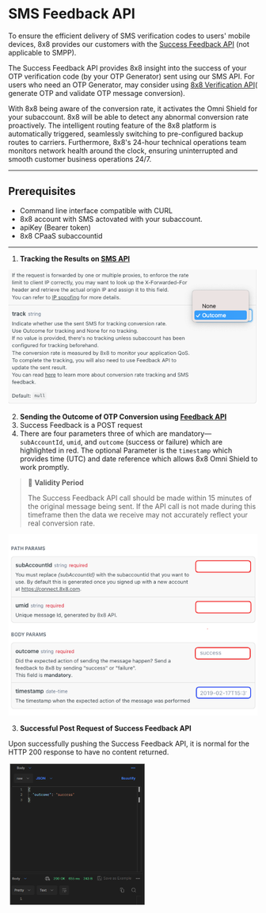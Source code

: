 # SMS Feedback API

To ensure the efficient delivery of SMS verification codes to users' mobile devices, 8x8 provides our customers with the [Success Feedback API](/connect/reference/api-sms-feedback) (not applicable to SMPP).

The Success Feedback API provides 8x8 insight into the success of your OTP verification code (by your OTP Generator) sent using our SMS API. For users who need an OTP Generator, may consider using [8x8 Verification API](/connect/reference/verification-api-get-started)( generate OTP and validate OTP message conversion).

With 8x8 being aware of the conversion rate, it activates the Omni Shield for your subaccount. 8x8 will be able to detect any abnormal conversion rate proactively. The intelligent routing feature of the 8x8 platform is automatically triggered, seamlessly switching to pre-configured backup routes to carriers. Furthermore, 8x8's 24-hour technical operations team monitors network health around the clock, ensuring uninterrupted and smooth customer business operations 24/7.

---

## Prerequisites

* Command line interface compatible with CURL
* 8x8 account with SMS actovated with your subaccount.
* apiKey (Bearer token)
* 8x8 CPaaS subaccountid

---

1. **Tracking the Results on [SMS API](/connect/reference/send-sms-single)**

![](../images/401511f-Screenshot_2023-12-05_at_9.58.33_AM.png)

2. **Sending the Outcome of OTP Conversion using [Feedback API](/connect/reference/api-sms-feedback)**
  1. Success Feedback is a POST request
  2. There are four parameters three of which are mandatory— `subAccountId`, `umid`, and `outcome` (success or failure) which are highlighted in red. The optional Parameter is the `timestamp` which provides time (UTC) and date reference which allows 8x8 Omni Shield to work promptly.  
  
  > 📘 **Validity Period**
  >
  > The Success Feedback API call should be made within 15 minutes of the original message being sent. If the API call is not made during this timeframe then the data we receive may not accurately reflect your real conversion rate.
  >
  >

![](../images/cadad9a-Success.png)

3. **Successful Post Request of Success Feedback API**

Upon successfully pushing the Success Feedback API, it is normal for the HTTP 200 response to have no content returned.

![](../images/ff90638-Screenshot_2023-12-05_at_10.11.39_AM.png)
